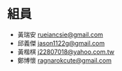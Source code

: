 ﻿# 組員

- 黃瑞安 rueiancsie@gmail.com
- 邱義傑 jason1122g@gmail.com
- 黃楷棋 j22807018@yahoo.com.tw
- 鄭博懷 ragnarokcute@gmail.com
